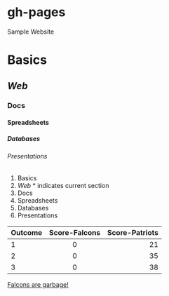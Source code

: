 # gh-pages
Sample Website

# Basics
## *Web*
### Docs
#### Spreadsheets
##### Databases
###### Presentations


1. Basics
2. *Web* * indicates current section
3. Docs
4. Spreadsheets
5. Databases
6. Presentations

| Outcome | Score-Falcons | Score-Patriots |
|---------|:-------------:|---------------:|
| 1       | 0             | 21             |
| 2       | 0             | 35             |
| 3       | 0             | 38             |

[Falcons are garbage!](http://www.fbschedules.com/images/logos/nfl/new-england-patriots.png)
